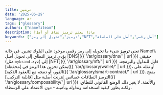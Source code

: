 ```yaml
---
title: ترميز
date: '2025-06-29'
language: ar
tags: ["glossary"]
authors: ["namefiteam"]
description: ماذا يعني ترميز نطاق أو أصل؟
keywords: ["ترميز","تحويل إلى رمز","NFT","أصل رقمي","أصل على السلسلة"]
---
```


تعني **ترميز** شيء ما تحويله إلى رمز رقمي موجود على البلوك تشين. في حالة Namefi، يؤدي ترميز النطاق إلى تحويل أصل [DNS]({{ '/ar/glossary/dns/' | url }}) حقيقي (مثل `mybrand.xyz`) إلى [NFT]({{ '/ar/glossary/nft/' | url }}) قابل للتداول والبرمجة. يمكن تخزين هذا الرمز في [محفظة]({{ '/ar/glossary/wallet/' | url }})، أو نقله على الفور، أو دمجه مع [العقود الذكية]({{ '/ar/glossary/smart-contract/' | url }}). يمنح الترميز النطاقات خصائص إنترنت أصلية مثل [قابلية التركيب]({{ '/ar/glossary/composability/' | url }}) والأتمتة. لا يغير ذلك الوضع القانوني للنطاق، ولكنه يطور كيفية استخدامه وتداوله وتأمينه - دون الاعتماد على الوسطاء.